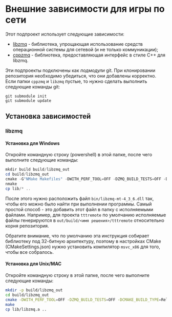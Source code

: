 # Внешние зависимости для игры по сети

Этот подпроект использует следующие зависимости:

- [libzmq](https://github.com/zeromq/libzmq) - библиотека, упрощающая
  использование средств операционной системы для сетевой (и не только
  коммуникации);
- [cppzmq](https://github.com/zeromq/cppzmq) - библиотека, предоставляющая
  интерфейс в стиле C++ для libzmq.

Эти подпроекты подключены как *подмодули* git. При клонировании репозитория
необходимо убедиться, что они добавлены корректно. Если папки `cppzmq` и
`libzmq` пустые, то нужно сделать выполнить следующие команды git:

```shell
git submodule init
git submodule update
```

## Установка зависимостей

### libzmq

#### Установка для Windows

Откройте командную строку (powershell) в этой папке, после чего выполните
следующие команды:

```powershell
mkdir build build/libzmq_out
cd build/libzmq_out
cmake -G"NMake Makefiles" -DWITH_PERF_TOOL=OFF -DZMQ_BUILD_TESTS=OFF -DCMAKE_BUILD_TYPE=Release ../../libzmq
nmake
cp lib/* ..
```

После этого нужно расположить файл `bin/libzmq-mt-4_3_6.dll` так, чтобы его
можно было найти при выполнении программы.  Самый простой способ - это
добавить этот файл в папку с исполняемыми файлами. Например, для проекта
`tttremote` по умолчанию исполняемые файлы генерируются в `out/build/<имя
решения>/tttremote` относительно корня репозитория.

Обратите внимание, что по умолчанию эта инструкция собирает библиотеку под
32-битную архитектуру, поэтому в настройках CMake (CMakeSettings.json) нужно 
установить компилятор `msvc_x86` для того, чтобы все собралось.

#### Установка для Unix/MAC

Откройте командную строку в этой папке, после чего выполните следующие команды:

```sh
mkdir -p build/libzmq_out
cd build/libzmq_out
cmake -DWITH_PERF_TOOL=OFF -DZMQ_BUILD_TESTS=OFF -DCMAKE_BUILD_TYPE=Release ../../libzmq
make
cp lib/libzmq.a ..
```
